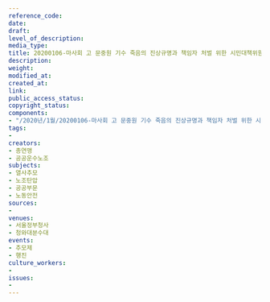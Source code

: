```yaml
---
reference_code: 
date: 
draft: 
level_of_description: 
media_type: 
title: 20200106-마사회 고 문중원 기수 죽음의 진상규명과 책임자 처벌 위한 시민대책위원회 청와대 상여 행진
description: 
weight: 
modified_at: 
created_at: 
link: 
public_access_status: 
copyright_status: 
components:
- "/2020년/1월/20200106-마사회 고 문중원 기수 죽음의 진상규명과 책임자 처벌 위한 시민대책위원회 청와대 상여 행진/2_CTU3440.jpg"
tags:
- 
creators:
- 총연맹
- 공공운수노조
subjects:
- 열사추모
- 노조탄압
- 공공부문
- 노동안전
sources:
- 
venues:
- 서울정부청사
- 청와대분수대
events:
- 추모제
- 행진
culture_workers:
- 
issues:
- 
---
```

